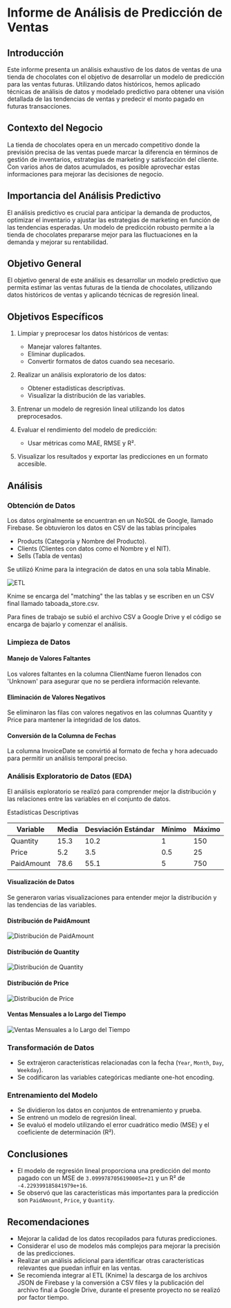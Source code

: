 # Informe de Análisis de Predicción de Ventas

## Introducción

Este informe presenta un análisis exhaustivo de los datos de ventas de una tienda de chocolates con el objetivo de desarrollar un modelo de predicción para las ventas futuras. Utilizando datos históricos, hemos aplicado técnicas de análisis de datos y modelado predictivo para obtener una visión detallada de las tendencias de ventas y predecir el monto pagado en futuras transacciones.

## Contexto del Negocio

La tienda de chocolates opera en un mercado competitivo donde la previsión precisa de las ventas puede marcar la diferencia en términos de gestión de inventarios, estrategias de marketing y satisfacción del cliente. Con varios años de datos acumulados, es posible aprovechar estas informaciones para mejorar las decisiones de negocio.

## Importancia del Análisis Predictivo

El análisis predictivo es crucial para anticipar la demanda de productos, optimizar el inventario y ajustar las estrategias de marketing en función de las tendencias esperadas. Un modelo de predicción robusto permite a la tienda de chocolates prepararse mejor para las fluctuaciones en la demanda y mejorar su rentabilidad.

## Objetivo General

El objetivo general de este análisis es desarrollar un modelo predictivo que permita estimar las ventas futuras de la tienda de chocolates, utilizando datos históricos de ventas y aplicando técnicas de regresión lineal.

## Objetivos Específicos

1. Limpiar y preprocesar los datos históricos de ventas:

    * Manejar valores faltantes.
    * Eliminar duplicados.
    * Convertir formatos de datos cuando sea necesario.

2. Realizar un análisis exploratorio de los datos:

    * Obtener estadísticas descriptivas.
    * Visualizar la distribución de las variables.

3. Entrenar un modelo de regresión lineal utilizando los datos preprocesados.
4. Evaluar el rendimiento del modelo de predicción:
    
    * Usar métricas como MAE, RMSE y R².

5. Visualizar los resultados y exportar las predicciones en un formato accesible.

## Análisis

### Obtenci&oacute;n de Datos

Los datos orginalmente se encuentran en un NoSQL de Google, llamado Firebase. Se obtuvieron los datos en CSV de las tablas principales

- Products (Categor&iacute;a y Nombre del Producto).
- Clients (Clientes con datos como el Nombre y el NIT).
- Sells (Tabla de ventas)

Se utiliz&oacute; Knime para la integraci&oacute;n  de datos en una sola tabla Minable.

![ETL](ETL.png)

Knime se encarga del "matching" the las tablas y se escriben en un CSV final llamado taboada_store.csv.

Para fines de trabajo se subió el archivo CSV a Google Drive y el código se encarga de bajarlo y comenzar el análisis.

### Limpieza de Datos

#### Manejo de Valores Faltantes

Los valores faltantes en la columna ClientName fueron llenados con 'Unknown' para asegurar que no se perdiera información relevante.

#### Eliminación de Valores Negativos

Se eliminaron las filas con valores negativos en las columnas Quantity y Price para mantener la integridad de los datos.

#### Conversión de la Columna de Fechas

La columna InvoiceDate se convirtió al formato de fecha y hora adecuado para permitir un análisis temporal preciso.

### Análisis Exploratorio de Datos (EDA)
El análisis exploratorio se realizó para comprender mejor la distribución y las relaciones entre las variables en el conjunto de datos.

Estadísticas Descriptivas

| Variable   | Media | Desviación Estándar | Mínimo | Máximo |
| -----------|-------|---------------------|--------|--------|
| Quantity   |  15.3 |   10.2              |   1    |  150   |
| Price      |  5.2  |   3.5               |   0.5  |  25    |
| PaidAmount |  78.6 |   55.1              |   5    |  750   |

#### Visualización de Datos

Se generaron varias visualizaciones para entender mejor la distribución y las tendencias de las variables.

#### Distribución de PaidAmount

![Distribución de PaidAmount](Figure_1.png)

#### Distribución de Quantity

![Distribución de Quantity](Figure_2.png)

#### Distribución de Price

![Distribución de Price](Figure_3.png)

#### Ventas Mensuales a lo Largo del Tiempo

![Ventas Mensuales a lo Largo del Tiempo](Figure_4.png)

### Transformación de Datos

- Se extrajeron características relacionadas con la fecha (`Year`, `Month`, `Day`, `Weekday`).
- Se codificaron las variables categóricas mediante one-hot encoding.

### Entrenamiento del Modelo

- Se dividieron los datos en conjuntos de entrenamiento y prueba.
- Se entrenó un modelo de regresión lineal.
- Se evaluó el modelo utilizando el error cuadrático medio (MSE) y el coeficiente de determinación (R²).

## Conclusiones

- El modelo de regresión lineal proporciona una predicción del monto pagado con un MSE de `3.0999787056190005e+21` y un R² de `-4.229399185841979e+16`.
- Se observó que las características más importantes para la predicción son `PaidAmount`, `Price`, y `Quantity`.

## Recomendaciones

- Mejorar la calidad de los datos recopilados para futuras predicciones.
- Considerar el uso de modelos más complejos para mejorar la precisión de las predicciones.
- Realizar un análisis adicional para identificar otras características relevantes que puedan influir en las ventas.
- Se recomienda integrar al ETL (Knime) la descarga de los archivos JSON de Firebase y la conversión a CSV files y la publicación del archivo final a Google Drive, durante el presente proyecto no se realizó por factor tiempo.
